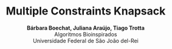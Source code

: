 <h1 style="text-align:center">Multiple Constraints Knapsack</h1>
<p style="text-align:center">
<span style="font-weight: bold">Bárbara Boechat, Juliana Araújo, Tiago Trotta</span><br>
Algoritmos Bioinspirados <br> Universidade Federal de São João del-Rei<br>
</p>
